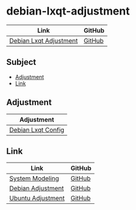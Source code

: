 

# debian-lxqt-adjustment

| Link | GitHub |
| ---- | ------ |
| [Debian Lxqt Adjustment](https://samwhelp.github.io/debian-lxqt-adjustment/) | [GitHub](https://github.com/samwhelp/debian-lxqt-adjustment) |




## Subject

* [Adjustment](#adjustment)
* [Link](#link)




## Adjustment

| Adjustment |
| -------- |
| [Debian Lxqt Config](https://github.com/samwhelp/debian-lxqt-adjustment/tree/main/prototype/main/lxqt-config/Main) |




## Link

| Link | GitHub |
| ---- | ------ |
| [System Modeling](https://samwhelp.github.io/system-modeling/) | [GitHub](https://github.com/samwhelp/system-modeling) |
| [Debian Adjustment](https://samwhelp.github.io/debian-adjustment/) | [GitHub](https://github.com/samwhelp/debian-adjustment) |
| [Ubuntu Adjustment](https://samwhelp.github.io/ubuntu-adjustment/) | [GitHub](https://github.com/samwhelp/ubuntu-adjustment) |
